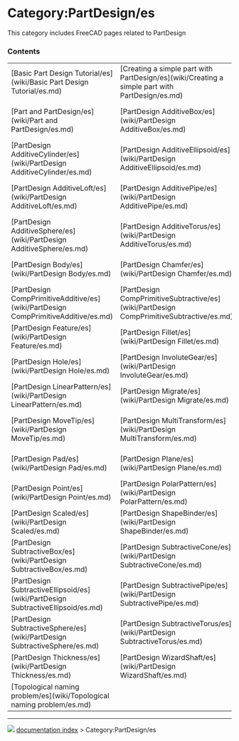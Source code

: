 # Category:PartDesign/es
This category includes FreeCAD pages related to PartDesign

### Contents

|     |     |     |
| --- | --- | --- |
| [Basic Part Design Tutorial/es](wiki/Basic Part Design Tutorial/es.md) | [Creating a simple part with PartDesign/es](wiki/Creating a simple part with PartDesign/es.md) | [Feature editing/es](wiki/Feature editing/es.md) |
| [Part and PartDesign/es](wiki/Part and PartDesign/es.md) | [PartDesign AdditiveBox/es](wiki/PartDesign AdditiveBox/es.md) | [PartDesign AdditiveCone/es](wiki/PartDesign AdditiveCone/es.md) |
| [PartDesign AdditiveCylinder/es](wiki/PartDesign AdditiveCylinder/es.md) | [PartDesign AdditiveEllipsoid/es](wiki/PartDesign AdditiveEllipsoid/es.md) | [PartDesign AdditiveHelix/es](wiki/PartDesign AdditiveHelix/es.md) |
| [PartDesign AdditiveLoft/es](wiki/PartDesign AdditiveLoft/es.md) | [PartDesign AdditivePipe/es](wiki/PartDesign AdditivePipe/es.md) | [PartDesign AdditivePrism/es](wiki/PartDesign AdditivePrism/es.md) |
| [PartDesign AdditiveSphere/es](wiki/PartDesign AdditiveSphere/es.md) | [PartDesign AdditiveTorus/es](wiki/PartDesign AdditiveTorus/es.md) | [PartDesign AdditiveWedge/es](wiki/PartDesign AdditiveWedge/es.md) |
| [PartDesign Body/es](wiki/PartDesign Body/es.md) | [PartDesign Chamfer/es](wiki/PartDesign Chamfer/es.md) | [PartDesign Clone/es](wiki/PartDesign Clone/es.md) |
| [PartDesign CompPrimitiveAdditive/es](wiki/PartDesign CompPrimitiveAdditive/es.md) | [PartDesign CompPrimitiveSubtractive/es](wiki/PartDesign CompPrimitiveSubtractive/es.md) | [PartDesign Draft/es](wiki/PartDesign Draft/es.md) |
| [PartDesign Feature/es](wiki/PartDesign Feature/es.md) | [PartDesign Fillet/es](wiki/PartDesign Fillet/es.md) | [PartDesign Groove/es](wiki/PartDesign Groove/es.md) |
| [PartDesign Hole/es](wiki/PartDesign Hole/es.md) | [PartDesign InvoluteGear/es](wiki/PartDesign InvoluteGear/es.md) | [PartDesign Line/es](wiki/PartDesign Line/es.md) |
| [PartDesign LinearPattern/es](wiki/PartDesign LinearPattern/es.md) | [PartDesign Migrate/es](wiki/PartDesign Migrate/es.md) | [PartDesign Mirrored/es](wiki/PartDesign Mirrored/es.md) |
| [PartDesign MoveTip/es](wiki/PartDesign MoveTip/es.md) | [PartDesign MultiTransform/es](wiki/PartDesign MultiTransform/es.md) | [PartDesign NewSketch/es](wiki/PartDesign NewSketch/es.md) |
| [PartDesign Pad/es](wiki/PartDesign Pad/es.md) | [PartDesign Plane/es](wiki/PartDesign Plane/es.md) | [PartDesign Pocket/es](wiki/PartDesign Pocket/es.md) |
| [PartDesign Point/es](wiki/PartDesign Point/es.md) | [PartDesign PolarPattern/es](wiki/PartDesign PolarPattern/es.md) | [PartDesign Revolution/es](wiki/PartDesign Revolution/es.md) |
| [PartDesign Scaled/es](wiki/PartDesign Scaled/es.md) | [PartDesign ShapeBinder/es](wiki/PartDesign ShapeBinder/es.md) | [PartDesign Sprocket/es](wiki/PartDesign Sprocket/es.md) |
| [PartDesign SubtractiveBox/es](wiki/PartDesign SubtractiveBox/es.md) | [PartDesign SubtractiveCone/es](wiki/PartDesign SubtractiveCone/es.md) | [PartDesign SubtractiveCylinder/es](wiki/PartDesign SubtractiveCylinder/es.md) |
| [PartDesign SubtractiveEllipsoid/es](wiki/PartDesign SubtractiveEllipsoid/es.md) | [PartDesign SubtractivePipe/es](wiki/PartDesign SubtractivePipe/es.md) | [PartDesign SubtractivePrism/es](wiki/PartDesign SubtractivePrism/es.md) |
| [PartDesign SubtractiveSphere/es](wiki/PartDesign SubtractiveSphere/es.md) | [PartDesign SubtractiveTorus/es](wiki/PartDesign SubtractiveTorus/es.md) | [PartDesign SubtractiveWedge/es](wiki/PartDesign SubtractiveWedge/es.md) |
| [PartDesign Thickness/es](wiki/PartDesign Thickness/es.md) | [PartDesign WizardShaft/es](wiki/PartDesign WizardShaft/es.md) | [Toothbrush Head Stand/es](wiki/Toothbrush Head Stand/es.md) |
| [Topological naming problem/es](wiki/Topological naming problem/es.md) |



---
![](images/Right_arrow.png) [documentation index](../README.md) > Category:PartDesign/es
